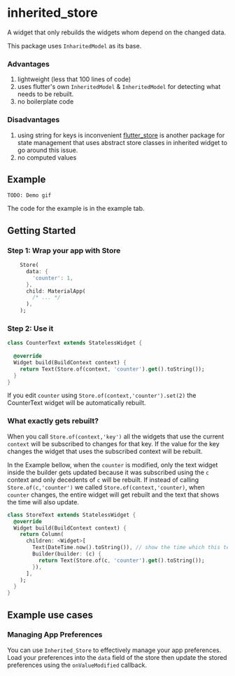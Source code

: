 # inherited_store

A widget that only rebuilds the widgets whom depend on the changed data.

This package uses `InharitedModel` as its base.

### Advantages

1. lightweight (less that 100 lines of code)
2. uses flutter's own `InheritedModel` & `InheritedModel` for detecting what needs to be rebuilt.
3. no boilerplate code 

### Disadvantages

1. using string for keys is inconvenient
    [flutter_store][1] is another package for state management
    that uses abstract store classes in inherited widget to go around this issue.
2. no computed values

## Example

`TODO: Demo gif`

The code for the example is in the example tab. 

## Getting Started

### Step 1: Wrap your app with Store

```dart
    Store(
      data: {
        'counter': 1,
      },
      child: MaterialApp(
        /* ... */
      ),
    );
```

### Step 2: Use it

```dart
class CounterText extends StatelessWidget {
  
  @override
  Widget build(BuildContext context) {
    return Text(Store.of(context, 'counter').get().toString()); 
  }
}
```

If you edit `counter` using `Store.of(context,'counter').set(2)` the CounterText widget
will be automatically rebuilt.

### What exactly gets rebuilt?
When you call `Store.of(context,'key')` all the widgets that use the current `context`
will be subscribed to changes for that key.
If the value for the key changes the widget that uses the subscribed context will be rebuilt.

In the Example bellow, when the `counter` is modified,
only the text widget inside the builder gets updated
because it was subscribed using the `c` context and only decedents of `c` will be rebuilt.
If instead of calling `Store.of(c,'counter')` we called `Store.of(context,'counter)`,
when `counter` changes, the entire widget will get rebuilt and the text that shows the time will also update.

```dart
class StoreText extends StatelessWidget {
  @override
  Widget build(BuildContext context) {
    return Column(
      children: <Widget>[
        Text(DateTime.now().toString()), // show the time which this text widget was built
        Builder(builder: (c) {
          return Text(Store.of(c, 'counter').get().toString());
        }),
      ],
    );
  }
}
```

## Example use cases

### Managing App Preferences

You can use `Inherited_Store` to effectively manage your app preferences.
Load your preferences into the `data` field of the store then update the stored preferences using the `onValueModified` callback.

[1]: https://pub.dev/packages/flutter_store

